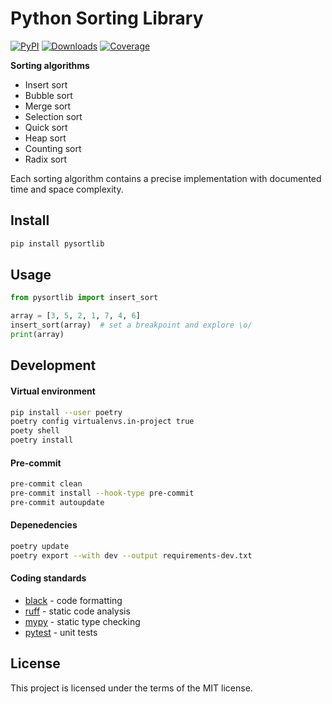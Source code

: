 # Python Sorting Library

[![PyPI](https://img.shields.io/pypi/v/pysortlib)](https://pypi.org/project/pysortlib)
[![Downloads](https://img.shields.io/pypi/dm/pysortlib)](https://pypistats.org/packages/pysortlib)
[![Coverage](https://coveralls.io/repos/github/slimreaper35/pysortlib/badge.svg?branch=main)](https://coveralls.io/github/slimreaper35/pysortlib?branch=main)

**Sorting algorithms**

- Insert sort
- Bubble sort
- Merge sort
- Selection sort
- Quick sort
- Heap sort
- Counting sort
- Radix sort

Each sorting algorithm contains a precise implementation with documented time and space complexity.

## Install

```bash
pip install pysortlib
```

## Usage

```python
from pysortlib import insert_sort

array = [3, 5, 2, 1, 7, 4, 6]
insert_sort(array)  # set a breakpoint and explore \o/
print(array)
```

## Development

#### Virtual environment

```bash
pip install --user poetry
poetry config virtualenvs.in-project true
poety shell
poetry install
```

#### Pre-commit

```bash
pre-commit clean
pre-commit install --hook-type pre-commit
pre-commit autoupdate
```

#### Depenedencies

```bash
poetry update
poetry export --with dev --output requirements-dev.txt
```

#### Coding standards

- [black](https://black.readthedocs.io/en/stable/) - code formatting
- [ruff](https://beta.ruff.rs/docs/) - static code analysis
- [mypy](https://mypy.readthedocs.io/en/stable/) - static type checking
- [pytest](https://docs.pytest.org/en/stable/) - unit tests

## License

This project is licensed under the terms of the MIT license.
